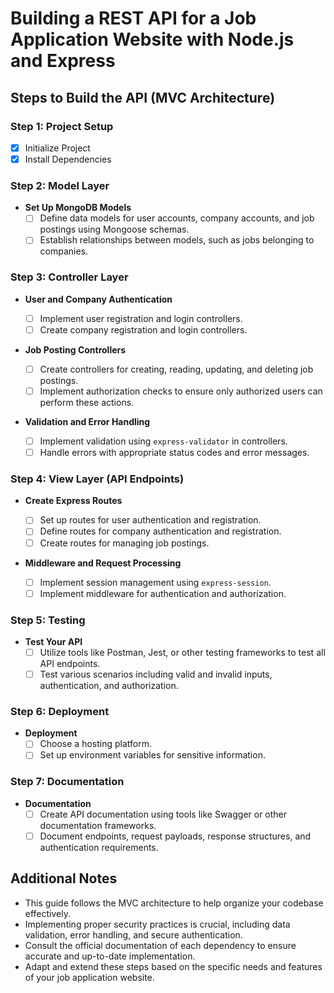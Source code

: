 # Building a REST API for a Job Application Website with Node.js and Express

## Steps to Build the API (MVC Architecture)

### Step 1: Project Setup

- [x] Initialize Project
- [x] Install Dependencies

### Step 2: Model Layer

- **Set Up MongoDB Models**
  - [ ] Define data models for user accounts, company accounts, and job postings using Mongoose schemas.
  - [ ] Establish relationships between models, such as jobs belonging to companies.

### Step 3: Controller Layer

- **User and Company Authentication**

  - [ ] Implement user registration and login controllers.
  - [ ] Create company registration and login controllers.

- **Job Posting Controllers**

  - [ ] Create controllers for creating, reading, updating, and deleting job postings.
  - [ ] Implement authorization checks to ensure only authorized users can perform these actions.

- **Validation and Error Handling**
  - [ ] Implement validation using `express-validator` in controllers.
  - [ ] Handle errors with appropriate status codes and error messages.

### Step 4: View Layer (API Endpoints)

- **Create Express Routes**

  - [ ] Set up routes for user authentication and registration.
  - [ ] Define routes for company authentication and registration.
  - [ ] Create routes for managing job postings.

- **Middleware and Request Processing**
  - [ ] Implement session management using `express-session`.
  - [ ] Implement middleware for authentication and authorization.

### Step 5: Testing

- **Test Your API**
  - [ ] Utilize tools like Postman, Jest, or other testing frameworks to test all API endpoints.
  - [ ] Test various scenarios including valid and invalid inputs, authentication, and authorization.

### Step 6: Deployment

- **Deployment**
  - [ ] Choose a hosting platform.
  - [ ] Set up environment variables for sensitive information.

### Step 7: Documentation

- **Documentation**
  - [ ] Create API documentation using tools like Swagger or other documentation frameworks.
  - [ ] Document endpoints, request payloads, response structures, and authentication requirements.

## Additional Notes

- This guide follows the MVC architecture to help organize your codebase effectively.
- Implementing proper security practices is crucial, including data validation, error handling, and secure authentication.
- Consult the official documentation of each dependency to ensure accurate and up-to-date implementation.
- Adapt and extend these steps based on the specific needs and features of your job application website.
